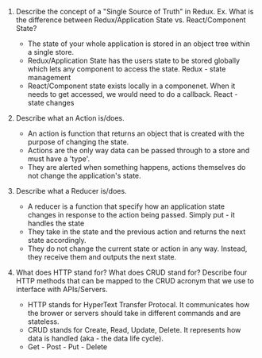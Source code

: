 1. Describe the concept of a "Single Source of Truth" in Redux. Ex. What is the difference between Redux/Application State vs. React/Component State?
    - The state of your whole application is stored in an object tree within a single store.
    - Redux/Application State has the users state to be stored globally which lets any component to access the state. Redux - state management
    - React/Component state exists locally in a componenet. When it needs to get accessed, we would need to do a callback. React - state changes

2. Describe what an Action is/does.
    - An action is function that returns an object that is created with the purpose of changing the state.
    - Actions are the only way data can be passed through to a store and must have a 'type'.
    - They are alerted when something happens, actions themselves do not change the application's state.

3. Describe what a Reducer is/does.
    - A reducer is a function that specify how an application state changes in response to the action being passed. Simply put - it handles the state
    - They take in the state and the previous action and returns the next state accordingly.
    - They do not change the current state or action in any way. Instead, they receive them and outputs the next state.

3. What does HTTP stand for? What does CRUD stand for? Describe four HTTP methods that can be mapped to the CRUD acronym that we use to interface with APIs/Servers.
    - HTTP stands for HyperText Transfer Protocal. It communicates how the brower or servers should take in different commands and are stateless.
    - CRUD stands for Create, Read, Update, Delete. It represents how data is handled (aka - the data life cycle).
    - Get - Post - Put - Delete